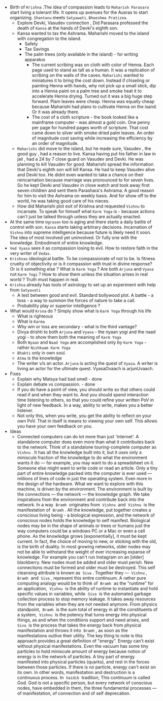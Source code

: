 - Birth of `Krishna` .The idea of compassion leads to `Maharish Parasara` start living a tolerant life. It opens up avenues for the Ausras to start organizing. `Shantanu` meets `Satyawati`. `Bheeshma Pratizna`.
	- Explore Devki, Vasudev connection , Did Parasara professed the death of `Kansa` at the hands of Devki's eighth son.
	- Kansa wanted to tax the Ashrama.  Maharishi moved to the island with congregation to the island.
		- Safety
		- Tax Savings
		- The palm trees (only available in the island) - for writing apparatus
			- The current scribing was on cloth with color of Henna. Each page used to stand as tall as a human. It was a replication of scribing on the walls of the caves. `Maharishi` wanted to miniatures it to bring the cost down. Instead if chiseling or painting Henna with hands, why not pick up a small stick, dip into a Henna paint on a palm tree and smoke heat it to accelerate Henna drying. Turned out it was a big huge step forward. Plam leaves were cheap. Henna was equally cheap because Maharishi had plans to cultivate Henna on the isand. Or it was already there.
			- The cost of a cloth scripture - the book looked like a mainframe computer - was almost a gold coin. One penny per page for hundred pages worth of scripture. That cost came down to silver with smoke dried palm leaves. An order of magnitude cost saving while increasing the efficiency by an order of magnitude.
	- `Maharishi` did move to the island, but he made sure, Vasudev , the good guy , had a reason to live. Kansa having put his father in law in jail , had a 24 by 7 close guard on Vasudev and Devki. He was planning to kill Vasudev for good. Maharishi spread the information that Devki's eighth son will kill Kansa. He had to keep Vasudev alive and Devki too. He didnt even wanted to take a chance on their reincarnation because marriage was pronounced to for seven lives. So he kept Devki and Vasudev in close watch and took away first seven children and sent them Parashara's Ashrama.  A good reason for him to visit the Ashrama on weekly basis. And for show off to the world, he was taking good care of his nieces.
	- How did Maharishi plot exit of Krishna and requested `Vishnu` to incarnate. To speak for himself what `Karm Yoga` is - because actions can't just be talked through unless they are actually enacted.
- At the same time `Ugrasen` too is aging and there starts a daily battle of control with son. `Kansa` starts taking arbitrary decisions. Incarnation of `Vishnu` into supreme intelligence because future is likely need it soon. The idea of most involved yet uninvolved. Or fully one with the knowledge. Embodiment of entire knowledge.
- `Ved Vyasa` sees it as compassion losing to evil. How to restore faith in the very writer of `Vedas`.
- `Krishnas` ideological battle. To be compassionate of not to be. Is fitness cruelty of objectivity or is it compassion with trust in divine response? Or is it something else ? What is `Karm Yoga` ? Are both `Arjuna` and `Vyasa` not `Karm Yogi` ? How to show them unless the situation arises in real world ? Truth must happen in real.
- `Krishna` already has tools of astrology to set up an experiment with help from `Satyavati`
	- A test between good and evil. Standard bollywood plot. A battle - a toss - a way to summon the forces of nature to take a call.
	- Probability play or superior intelligence ?
- What would `Krsna` do ?  Simply show what is `Karm Yoga` through his life
	- What is righteous
	- What is `Karma`
	- Why win or loss are secondary - what is the third vantage?
	- Divya drishti to both `Arjuna` and `Vyasa` - the nyaan yogi and the naad yogi - to show them both the meaning of `Karm Yoga`
	- Both `Nyaan` and `Naad Yoga` are accomplished only by `Karm Yoga` - rather `Nishkaam Karm Yoga`
	- `Bhakti` only in own soul.
	- `Atma` is the knowledge
	- The writer v/s an actor.  `Arjuna` is acting the quest of `Vyasa`. A writer is living an actor for the ultimate quest. VyasaOvaach is arjunUvaach.
- Fixes
	- Explain why Matsya had bad smell - done
	- Explain debate vs compassion. - done
	- If you do have a point of view, you should write so that others could read if and when they want to.  And you should spend interaction time listening to others, so that you could refine your written PoV in light of new feedback.  In a way, ability to write, makes you a better listener.
	- Not only this, when you write, you get the ability to reflect on your own PoV. That in itself is means to viewing your own self.  This allows you have your own feedback on you.
- Ideas
	- Connected computers can do lot more than just 'internet'. A standalone computer does even more than what it contributes back to the network. Think of a standalone touring-complete computer as  `Vishnu` . It has all the knowledge built into it, but it uses only a miniscule fraction of the knowledge to do what the environment wants it do — for example, you may want to do a spreadsheet on it. Someone else might want to write code or read an article. Only a tiny part of entire knowledge packed into the computer is ever used — millions of lines of code in just the operating system. Even more in the design of the hardware. What we want to explore with this machine, is driven by the environment. The environment is built by the connections — the network — the knowledge graph. We take inspirations from the environment and contribute back into the network. In a way  `Bramh`  originates from  `Vishnu`  and  `Vishnu`  is the manifestation of  `Bramh` . All the knowledge, put together creates a conscious living being - a biological expression, and the network of conscious nodes holds the knowledge to self manifest. Biological nodes may be in the shape of animals or trees or humans just the way computers could be a windows PC or a Mac or even a cell phone. As the knowledge grows [exponentially], it must be kept current. In fact, the choice of moving to new, or sticking with the old, is the birth of duality. In most growing networks, older nodes may not be able to withstand the weight of ever increasing expanse of knowledge. For example you can't run Instagram on an [older] blackberry. New nodes must be added and older must perish. New connections must be formed and older must be destroyed. This self cleansing attribute is known as  `Siva` . Together they —  `Vishnu` ,  `Bramh`  and  `Siva` , represent this entire continuum. A rather pure computing analogy would be to think of  `Bramh`  as the "runtime" for an application,  `Vishnu`  is the ability of runtime to instantiate and hold specific values in variables, while  `Siva`  is the automated garbage collection process to stop memory leakage. It takes away resources from the variables when they are not needed anymore. From physics standpoint,  `Bramh`  is the sum total of energy in all the constituents of a system,  `Vishnu`  is the potency that turns energy into physical things, as and when the conditions support and need arises, and  `Siva`  is the process that takes the energy back from physical manifestation and throws it into  `Bramh` , as soon as the manifestations outlive their utility. The key thing to note is this approach provides a great definition of "energy". Energy can't exist without physical manifestations. Even the vacuum has some tiny particles to hold miniscule amount of energy because notion of energy is in the network of particles. A tiny part of energy manifested into physical particles (quarks), and rest in the forces between those particles. If there is no particle, energy can't exist on its own. In other words, manifestation and destruction is a continuous process. In  `Vaidik`  tradition, This continuum is called God. God is not a specific person, but every network of conscious nodes, have embedded in them, the three fundamental processes — of manifestation, of connection and of self deprecation.